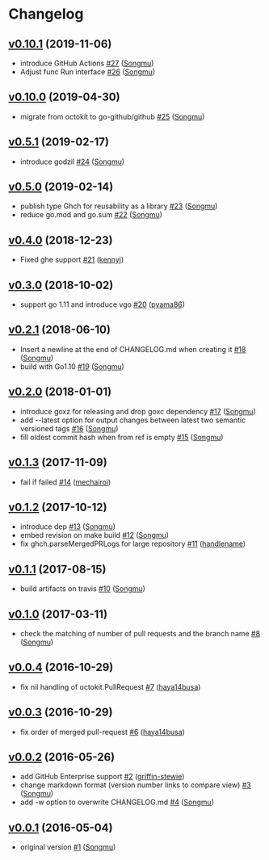 # Changelog

## [v0.10.1](https://github.com/Songmu/ghch/compare/v0.10.0...v0.10.1) (2019-11-06)

* introduce GitHub Actions [#27](https://github.com/Songmu/ghch/pull/27) ([Songmu](https://github.com/Songmu))
* Adjust func Run interface [#26](https://github.com/Songmu/ghch/pull/26) ([Songmu](https://github.com/Songmu))

## [v0.10.0](https://github.com/Songmu/ghch/compare/v0.5.1...v0.10.0) (2019-04-30)

* migrate from octokit to go-github/github [#25](https://github.com/Songmu/ghch/pull/25) ([Songmu](https://github.com/Songmu))

## [v0.5.1](https://github.com/Songmu/ghch/compare/v0.5.0...v0.5.1) (2019-02-17)

* introduce godzil [#24](https://github.com/Songmu/ghch/pull/24) ([Songmu](https://github.com/Songmu))

## [v0.5.0](https://github.com/Songmu/ghch/compare/v0.4.0...v0.5.0) (2019-02-14)

* publish type Ghch for reusability as a library [#23](https://github.com/Songmu/ghch/pull/23) ([Songmu](https://github.com/Songmu))
* reduce go.mod and go.sum [#22](https://github.com/Songmu/ghch/pull/22) ([Songmu](https://github.com/Songmu))

## [v0.4.0](https://github.com/Songmu/ghch/compare/v0.3.0...v0.4.0) (2018-12-23)

* Fixed ghe support [#21](https://github.com/Songmu/ghch/pull/21) ([kennyj](https://github.com/kennyj))

## [v0.3.0](https://github.com/Songmu/ghch/compare/v0.2.1...v0.3.0) (2018-10-02)

* support go 1.11 and introduce vgo [#20](https://github.com/Songmu/ghch/pull/20) ([pyama86](https://github.com/pyama86))

## [v0.2.1](https://github.com/Songmu/ghch/compare/v0.2.0...v0.2.1) (2018-06-10)

* Insert a newline at the end of CHANGELOG.md when creating it [#18](https://github.com/Songmu/ghch/pull/18) ([Songmu](https://github.com/Songmu))
* build with Go1.10 [#19](https://github.com/Songmu/ghch/pull/19) ([Songmu](https://github.com/Songmu))

## [v0.2.0](https://github.com/Songmu/ghch/compare/v0.1.3...v0.2.0) (2018-01-01)

* introduce goxz for releasing and drop goxc dependency [#17](https://github.com/Songmu/ghch/pull/17) ([Songmu](https://github.com/Songmu))
* add --latest option for output changes between latest two semantic versioned tags [#16](https://github.com/Songmu/ghch/pull/16) ([Songmu](https://github.com/Songmu))
* fill oldest commit hash when from ref is empty [#15](https://github.com/Songmu/ghch/pull/15) ([Songmu](https://github.com/Songmu))

## [v0.1.3](https://github.com/Songmu/ghch/compare/v0.1.2...v0.1.3) (2017-11-09)

* fail if failed [#14](https://github.com/Songmu/ghch/pull/14) ([mechairoi](https://github.com/mechairoi))

## [v0.1.2](https://github.com/Songmu/ghch/compare/v0.1.1...v0.1.2) (2017-10-12)

* introduce dep [#13](https://github.com/Songmu/ghch/pull/13) ([Songmu](https://github.com/Songmu))
* embed revision on make build [#12](https://github.com/Songmu/ghch/pull/12) ([Songmu](https://github.com/Songmu))
* fix ghch.parseMergedPRLogs for large repository [#11](https://github.com/Songmu/ghch/pull/11) ([handlename](https://github.com/handlename))

## [v0.1.1](https://github.com/Songmu/ghch/compare/v0.1.0...v0.1.1) (2017-08-15)

* build artifacts on travis [#10](https://github.com/Songmu/ghch/pull/10) ([Songmu](https://github.com/Songmu))

## [v0.1.0](https://github.com/Songmu/ghch/compare/v0.0.4...v0.1.0) (2017-03-11)

* check the matching of number of pull requests and the branch name [#8](https://github.com/Songmu/ghch/pull/8) ([Songmu](https://github.com/Songmu))

## [v0.0.4](https://github.com/Songmu/ghch/compare/v0.0.3...v0.0.4) (2016-10-29)

* fix nil handling of octokit.PullRequest [#7](https://github.com/Songmu/ghch/pull/7) ([haya14busa](https://github.com/haya14busa))

## [v0.0.3](https://github.com/Songmu/ghch/compare/v0.0.2...v0.0.3) (2016-10-29)

* fix order of merged pull-request [#6](https://github.com/Songmu/ghch/pull/6) ([haya14busa](https://github.com/haya14busa))

## [v0.0.2](https://github.com/Songmu/ghch/compare/v0.0.1...v0.0.2) (2016-05-26)

* add GitHub Enterprise support [#2](https://github.com/Songmu/ghch/pull/2) ([griffin-stewie](https://github.com/griffin-stewie))
* change markdown format (version number links to compare view) [#3](https://github.com/Songmu/ghch/pull/3) ([Songmu](https://github.com/Songmu))
* add -w option to overwrite CHANGELOG.md [#4](https://github.com/Songmu/ghch/pull/4) ([Songmu](https://github.com/Songmu))

## [v0.0.1](https://github.com/Songmu/ghch/releases/tag/v0.0.1) (2016-05-04)

* original version [#1](https://github.com/Songmu/ghch/pull/1) ([Songmu](https://github.com/Songmu))
